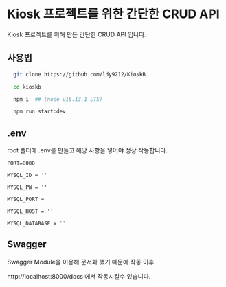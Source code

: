 # Kiosk 프로젝트를 위한 간단한 CRUD API

Kiosk 프로젝트를 위해 만든 간단한 CRUD API 입니다.

## 사용법

```bash
  git clone https://github.com/ldy9212/KioskB

  cd kioskb

  npm i  ## (node v16.13.1 LTS)

  npm run start:dev
```

## .env

root 폴더에 .env를 만들고 해당 사항을 넣어야 정상 작동합니다.

```
PORT=8000

MYSQL_ID = ''

MYSQL_PW = ''

MYSQL_PORT =

MYSQL_HOST = ''

MYSQL_DATABASE = ''
```

## Swagger

Swagger Module을 이용해 문서화 했기 때문에 작동 이후

http://localhost:8000/docs 에서 작동시킬수 있습니다.
